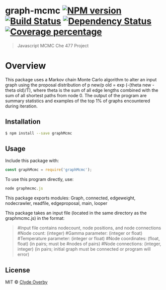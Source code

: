 # graph-mcmc [![NPM version][npm-image]][npm-url] [![Build Status][travis-image]][travis-url] [![Dependency Status][daviddm-image]][daviddm-url] [![Coverage percentage][coveralls-image]][coveralls-url]
> Javascript MCMC Che 477 Project

# Overview
This package uses a Markov chain Monte Carlo algorithm to alter an input graph using the proposal distribution of p new/p old = exp (-(theta new - theta old)/T), where theta is the sum of all edge lengths combined with the sum of all shortest paths from node 0.  The output of the program are summary statistics and examples of the top 1% of graphs encountered during iteration.

## Installation

```sh
$ npm install --save graphMcmc
```

## Usage
Include this package with:
```js
const graphMcmc = require('graphMcmc');
```
To use this program directly, use:
```js
node graphmcmc.js
```

This package exports modules: Graph, connected, edgeweight, nodecrawler, readfile, edgeproposal, main, looper 


This package takes an input file (located in the same directory as the graphmcmc.js) in the format:


>#Input file contains nodecount, node positions, and node connections
>#Node count:
>(integer)
>#Gamma parameter:
>(integer or float)
>#Temperature parameter:
>(integer or float)
>#Node coordinates:
>(float, float) (in pairs; must be #nodes of pairs)
>#Node connections:
>(integer, integer) (in pairs; initial graph must be connected or program will error)


## License

MIT © [Clyde Overby](github.com/coverby)


[npm-image]: https://badge.fury.io/js/graph-mcmc.svg
[npm-url]: https://npmjs.org/package/graph-mcmc
[travis-image]: https://travis-ci.org/coverby/graph-mcmc.svg?branch=master
[travis-url]: https://travis-ci.org/coverby/graph-mcmc
[daviddm-image]: https://david-dm.org/coverby/graph-mcmc.svg?theme=shields.io
[daviddm-url]: https://david-dm.org/coverby/graph-mcmc
[coveralls-image]: https://coveralls.io/repos/coverby/graph-mcmc/badge.svg
[coveralls-url]: https://coveralls.io/r/coverby/graph-mcmc
